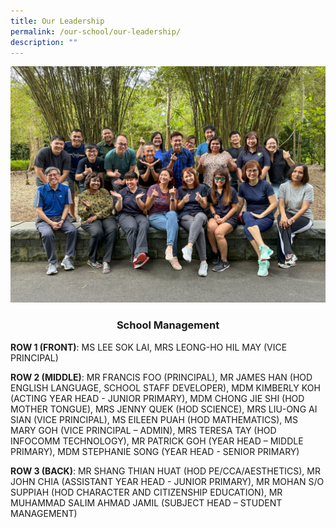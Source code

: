 ```yaml
---
title: Our Leadership
permalink: /our-school/our-leadership/
description: ""
---
```

<img src="/images/ol.jpg">
<h3 style="text-align: center;"><strong>School Management</strong></h3>
<p><strong>ROW 1 (FRONT)</strong>: MS LEE SOK LAI, MRS LEONG-HO HIL MAY (VICE PRINCIPAL)</p>
<p><strong>ROW 2 (MIDDLE)</strong>: MR FRANCIS FOO (PRINCIPAL), MR JAMES HAN (HOD ENGLISH LANGUAGE, SCHOOL STAFF DEVELOPER),&nbsp;MDM KIMBERLY KOH (ACTING YEAR HEAD - JUNIOR PRIMARY),&nbsp;MDM CHONG JIE SHI (HOD MOTHER TONGUE), MRS JENNY QUEK (HOD SCIENCE),&nbsp;MRS LIU-ONG AI SIAN (VICE PRINCIPAL),&nbsp;MS EILEEN PUAH (HOD MATHEMATICS),&nbsp;MS MARY GOH (VICE PRINCIPAL &ndash; ADMIN),&nbsp;MRS TERESA TAY (HOD INFOCOMM TECHNOLOGY),&nbsp;MR PATRICK GOH (YEAR HEAD &ndash; MIDDLE PRIMARY), MDM STEPHANIE SONG (YEAR HEAD - SENIOR PRIMARY)</p>
<p><strong>ROW 3 (BACK)</strong>:&nbsp;MR SHANG THIAN HUAT (HOD PE/CCA/AESTHETICS), MR JOHN CHIA (ASSISTANT YEAR HEAD - JUNIOR PRIMARY),&nbsp;MR MOHAN S/O SUPPIAH (HOD CHARACTER AND CITIZENSHIP EDUCATION), MR MUHAMMAD SALIM AHMAD JAMIL (SUBJECT HEAD &ndash; STUDENT MANAGEMENT)</p>